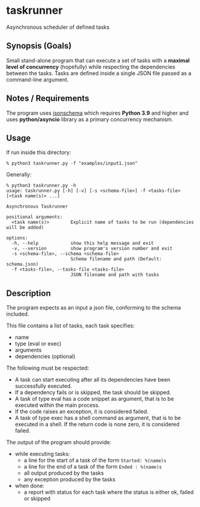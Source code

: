 # taskrunner

Asynchronous scheduler of defined tasks

## Synopsis (Goals)

Small stand-alone program that can execute a set of tasks with a **maximal level of concurrency** (hopefully) while respecting the dependencies between the tasks. Tasks are defined inside a single JSON file passed as a command-line argument.

## Notes / Requirements

The program uses [jsonschema](https://python-jsonschema.readthedocs.io/en/stable/) which requires **Python 3.9** and higher and uses **python/asyncio** library as a primary concurrency mechanism.

## Usage

If run inside this directory:
```
% python3 taskrunner.py -f "examples/input1.json"
```

Generally:
```
% python3 taskrunner.py -h
usage: taskrunner.py [-h] [-v] [-s <schema-file>] -f <tasks-file> [<task name(s)> ...]

Asynchronous Taskrunner

positional arguments:
  <task name(s)>        Explicit name of tasks to be run (dependencies will be added)

options:
  -h, --help            show this help message and exit
  -v, --version         show program's version number and exit
  -s <schema-file>, --schema <schema-file>
                        Schema filename and path (Default: schema.json)
  -f <tasks-file>, --tasks-file <tasks-file>
                        JSON filename and path with tasks
```

## Description

The program expects as an input a json file, conforming to the schema included.

This file contains a list of tasks, each task specifies:
- name
- type (eval or exec)
- arguments
- dependencies (optional)

The following must be respected:
- A task can start executing after all its dependencies have been successfully executed.
- If a dependency fails or is skipped, the task should be skipped.
- A task of type eval has a code snippet as argument, that is to be executed within the main process.
- If the code raises an exception, it is considered failed.
- A task of type exec has a shell command as argument, that is to be executed in a shell. If the return code is none zero, it is considered failed.

The output of the program should provide:
* while executing tasks:
    - a line for the start of a task of the form `Started: %(name)s`
    - a line for the end of a task of the form `Ended : %(name)s`
    - all output produced by the tasks
    - any exception produced by the tasks
* when done:
    - a report with status for each task where the status is either ok, failed or skipped
